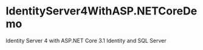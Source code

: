 # IdentityServer4WithASP.NETCoreDemo
Identity Server 4 with ASP.NET Core 3.1 Identity and SQL Server

